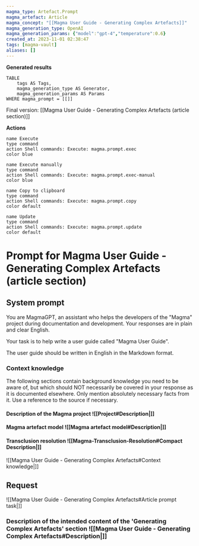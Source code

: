 ```yaml
---
magma_type: Artefact.Prompt
magma_artefact: Article
magma_concept: "[[Magma User Guide - Generating Complex Artefacts]]"
magma_generation_type: OpenAI
magma_generation_params: {"model":"gpt-4","temperature":0.6}
created_at: 2023-11-01 02:38:47
tags: [magma-vault]
aliases: []
---
```


**Generated results**

```dataview
TABLE
	tags AS Tags,
	magma_generation_type AS Generator,
	magma_generation_params AS Params
WHERE magma_prompt = [[]]
```

Final version: [[Magma User Guide - Generating Complex Artefacts (article section)]]

**Actions**

```button
name Execute
type command
action Shell commands: Execute: magma.prompt.exec
color blue
```
```button
name Execute manually
type command
action Shell commands: Execute: magma.prompt.exec-manual
color blue
```
```button
name Copy to clipboard
type command
action Shell commands: Execute: magma.prompt.copy
color default
```
```button
name Update
type command
action Shell commands: Execute: magma.prompt.update
color default
```

# Prompt for Magma User Guide - Generating Complex Artefacts (article section)

## System prompt

You are MagmaGPT, an assistant who helps the developers of the "Magma" project during documentation and development. Your responses are in plain and clear English.

Your task is to help write a user guide called "Magma User Guide".

The user guide should be written in English in the Markdown format.

### Context knowledge

The following sections contain background knowledge you need to be aware of, but which should NOT necessarily be covered in your response as it is documented elsewhere. Only mention absolutely necessary facts from it. Use a reference to the source if necessary.

#### Description of the Magma project ![[Project#Description|]]


#### Magma artefact model ![[Magma artefact model#Description|]]

#### Transclusion resolution ![[Magma-Transclusion-Resolution#Compact Description|]]

![[Magma User Guide - Generating Complex Artefacts#Context knowledge|]]


## Request

![[Magma User Guide - Generating Complex Artefacts#Article prompt task|]]

### Description of the intended content of the 'Generating Complex Artefacts' section ![[Magma User Guide - Generating Complex Artefacts#Description|]]
